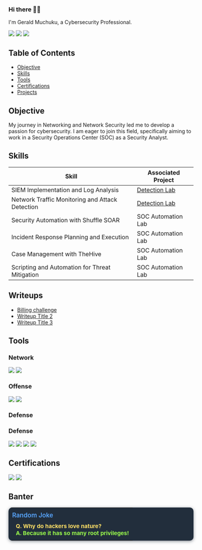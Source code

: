### Hi there 🙋‍♂️

I'm Gerald Muchuku, a Cybersecurity Professional.

<a href="https://www.linkedin.com/in/gerald-muchuku-500706243"><img src="https://img.shields.io/badge/-LinkedIn-0072b1?&style=for-the-badge&logo=linkedin&logoColor=white" /></a>
<a href="https://tryhackme.com/"><img src="https://img.shields.io/badge/-TryHackMe-00A9E0?style=for-the-badge&logo=TryHackMe&logoColor=white" /></a>
<a href="https://www.hackthebox.eu/profile"><img src="https://img.shields.io/badge/-HTB-1E9B45?style=for-the-badge&logo=hack-the-box&logoColor=white" /></a>

## Table of Contents

- [Objective](#objective)
- [Skills](#skills)
- [Tools](#tools)
- [Certifications](#certifications)
- [Projects](#projects)

## Objective

My journey in Networking and Network Security led me to develop a passion for cybersecurity. I am eager to join this field, specifically aiming to work in a Security Operations Center (SOC) as a Security Analyst.

## Skills

| Skill                                           | Associated Project           |
|-------------------------------------------------|-----------------------------|
| SIEM Implementation and Log Analysis            | [Detection Lab](https://google.com) |
| Network Traffic Monitoring and Attack Detection | [Detection Lab](https://google.com) |
| Security Automation with Shuffle SOAR           | SOC Automation Lab          |
| Incident Response Planning and Execution        | SOC Automation Lab          |
| Case Management with TheHive                    | SOC Automation Lab          |
| Scripting and Automation for Threat Mitigation  | SOC Automation Lab          |

## Writeups

- [Billing challenge](https://github.com/GeraldM-007/Writeups/blob/22e49cf7f730db985e1de843e6bfe51fc68abe5f/THM-BillingChallenge.md)
- [Writeup Title 2](https://your-link-2.com)
- [Writeup Title 3](https://your-link-3.com)

## Tools

### Network
<div>
<img src="https://img.shields.io/badge/-Wireshark-1679A7?&style=for-the-badge&logo=Wireshark&logoColor=white" />
<img src="https://img.shields.io/badge/-TCPdump-00599C?&style=for-the-badge&logo=tcpdump&logoColor=white" />
</div>

### Offense
<div>
<img src="https://img.shields.io/badge/-Metasploit-EF3B2D?&style=for-the-badge&logo=Metasploit&logoColor=white" />
<img src="https://img.shields.io/badge/-ffuf-000000?style=for-the-badge&logo=ffuf&logoColor=white" />
</div>

### Defense

### Defense
<div>
  <img src="https://img.shields.io/badge/-Wazuh-00B6C4?style=for-the-badge&logo=wazuh&logoColor=white" />
  <img src="https://img.shields.io/badge/-Elastic%20Stack-005571?style=for-the-badge&logo=elastic&logoColor=white" />
  <img src="https://img.shields.io/badge/-IRIS-2E86C1?style=for-the-badge" />
  <img src="https://img.shields.io/badge/-SOAR-6C3483?style=for-the-badge" />
</div>

## Certifications
<div>
<img src="https://img.shields.io/badge/-Cisco%20CCNA-006F94?style=for-the-badge&logo=Cisco&logoColor=white" />
<img src="https://img.shields.io/badge/-Cisco%20Network%20Security-1D88CC?style=for-the-badge&logo=Cisco&logoColor=white" />
</div>

## Banter

<div align="center">
  <table width="400" align="center" style="background:#222e3c; color:#c9d1d9; border-radius:10px; border:none; box-shadow:0 2px 8px #222e3c88; font-size:15px;">
    <tr>
      <th style="padding:10px 0 0 10px; color:#c9d1d9; font-weight:600; font-size:16px;" align="left">
        <span style="color:#58a6ff; font-size:17px;">Random Joke</span>
      </th>
    </tr>
    <tr>
      <td style="padding:10px 10px 10px 20px;">
        <span style="color:#ffe066; font-weight:700;">Q. Why do hackers love nature?</span><br>
        <span style="color:#9afc4c; font-weight:700;">A. Because it has so many root privileges!</span>
      </td>
    </tr>
  </table>
</div>
